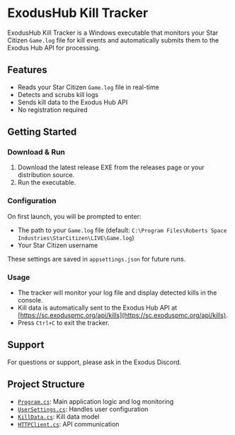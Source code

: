 # ExodusHub Kill Tracker

ExodusHub Kill Tracker is a Windows executable that monitors your Star Citizen `Game.log` file for kill events and automatically submits them to the Exodus Hub API for processing.

## Features

- Reads your Star Citizen `Game.log` file in real-time
- Detects and scrubs kill logs
- Sends kill data to the Exodus Hub API
- No registration required

## Getting Started

### Download & Run

1. Download the latest release EXE from the releases page or your distribution source.
2. Run the executable.

### Configuration

On first launch, you will be prompted to enter:
- The path to your `Game.log` file (default: `C:\Program Files\Roberts Space Industries\StarCitizen\LIVE\Game.log`)
- Your Star Citizen username

These settings are saved in `appsettings.json` for future runs.

### Usage

- The tracker will monitor your log file and display detected kills in the console.
- Kill data is automatically sent to the Exodus Hub API at [https://sc.exoduspmc.org/api/kills](https://sc.exoduspmc.org/api/kills).
- Press `Ctrl+C` to exit the tracker.

## Support

For questions or support, please ask in the Exodus Discord.

## Project Structure

- [`Program.cs`](Program.cs): Main application logic and log monitoring
- [`UserSettings.cs`](UserSettings.cs): Handles user configuration
- [`KillData.cs`](KillData.cs): Kill data model
- [`HTTPClient.cs`](HTTPClient.cs): API communication
